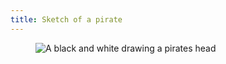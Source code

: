 ```yaml
---
title: Sketch of a pirate
---
```

<figure>
<img src="/img/emil-drawing/IMG_1233.jpg" alt="A black and white drawing a pirates head">
</figure>